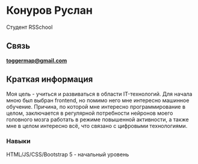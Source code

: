 # Конуров Руслан
Студент RSSchool
## Связь
**toggermap@gmail.com**
## Краткая информация
Моя цель - учиться и развиваться в области IT-технологий. Для начала мною был выбран frontend, но помимо него мне интересно машинное обучение. Причина, по которой мне интересно программирование в целом, заключается в регулярной потребности нейронов моего головного мозга работать в режиме повышенной активности, а также мне в целом интересно всё, что связано с цифровыми технологиями.
### Навыки
HTML/JS/CSS/Bootstrap 5 - начальный уровень
